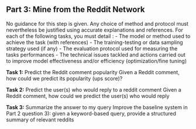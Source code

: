 ## Part 3: Mine from the Reddit Network
No guidance for this step is given. Any choice of method and protocol must nevertheless be justified using accurate explanations and references.
For each of the following tasks, you must detail :
    - The model or method used to achieve the task (with references)
    - The training-testing or data sampling strategy used (if any)
    - The evaluation protocol used for measuring the tasks performances
    - The technical issues tackled and actions carried out to improve model effectiveness and/or efficiency (optimization/fine tuning)

**Task 1:** Predict the Reddit comment popularity
Given a Reddit comment, how could we predict its popularity (ups score)?

**Task 2:** Predict the user(s) who would reply to a reddit comment
Given a Reddit comment, how could we predict the user(s) who would reply

**Task 3:** Summarize the answer to my query
Improve the baseline system in Part 2 question 3): given a keyword-based query, provide a structured summary of relevant reddits